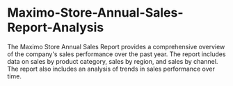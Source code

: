 # Maximo-Store-Annual-Sales-Report-Analysis
The Maximo Store Annual Sales Report provides a comprehensive overview of the company's sales performance over the past year. The report includes data on sales by product category, sales by region, and sales by channel. The report also includes an analysis of trends in sales performance over time.
